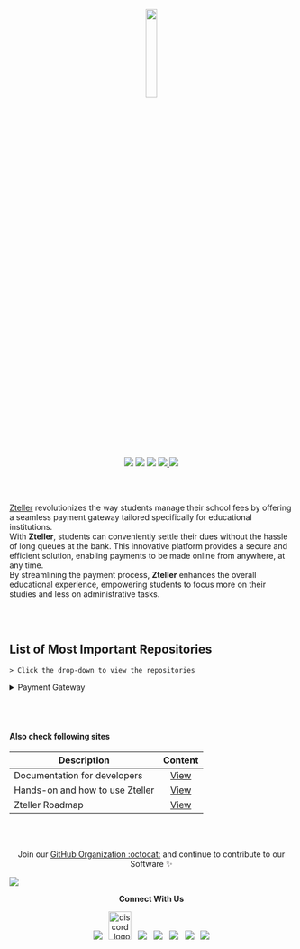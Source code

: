 <!-- markdownlint-disable-next-line -->
<p align="center"><a href="https://zteller.com/"><img src="https://github.com/Zteller-Dev/.github/assets/170336846/7a6a21fa-0e13-4ecc-8770-7fa38b989b51" width="20%"></a></p>

<p align="center">
<img src="https://img.shields.io/github/stars/The-Young-Programmer/C-CPP-Programming-Project?logo=github">
<img src="https://img.shields.io/github/issues/The-Young-Programmer/C-CPP-Programming-Project?logo=github">
<img src="https://komarev.com/ghpvc/?username=C-CPP-Programming-Project&label=Visitors&color=0e75b6&style=flat"/> 
<a href="https://github.com/The-Young-Programmer/C-CPP-Programming-Project/issues">
<img src="https://img.shields.io/badge/contributions-welcome-brightgreen.svg?style=flat">
</a>
<a href="#"><img src="https://badge.fury.io/gh/tterb%2FHyde.svg"</a>
<!--[![GitHub Release](https://img.shields.io/github/release/tterb/PlayMusic.svg?style=flat)]()-->  

</p>

<br>
<br>
<p><a href="https://zteller.com/" target="blank">Zteller</a> revolutionizes the way students manage their school fees by offering a seamless payment gateway tailored specifically for educational institutions. <br>With <strong>Zteller</strong>, students can conveniently settle their dues without the hassle of long queues at the bank. This innovative platform provides a secure and efficient solution, enabling payments to be made online from anywhere, at any time. <br>By streamlining the payment process, <strong>Zteller</strong> enhances the overall educational experience, empowering students to focus more on their studies and less on administrative tasks.</p>
<br>
<br>

## List of Most Important Repositories

`> Click the drop-down to view the repositories`

<details><summary>Payment Gateway</summary>

<table border="0" style="display:contents">
 <tr>
   <!-- Front End -->
   <td width=500px><h2 align="center"><a href="https://github.com/zteller-dev/#####">Front End</a></h2><p align="center"><a href="https://github.com/dev-protocol/protocol/issues"><img src="https://img.shields.io/github/issues/dev-protocol/protocol"></a>&nbsp;<a href="https://github.com/dev-protocol/protocol/pulls"><img src="https://img.shields.io/github/issues-pr/dev-protocol/protocol"></a></p><p align="center">⛓ Smart contracts used by Ethereum mainnet and Ropsten testnet. This repository is the place to develop smart contracts for Dev Protocol.</p></td>
   <!-- Student Form -->
   <td width=500px><h2 align="center"><a href="https://github.com/dev-protocol/protocol-v2">Student Form</a></h2><p align="center"><a href="https://github.com/dev-protocol/protocol-v2/issues"><img src="https://img.shields.io/github/issues/dev-protocol/protocol-v2"></a>&nbsp;<a href="https://github.com/dev-protocol/protocol-v2/pulls"><img src="https://img.shields.io/github/issues-pr/dev-protocol/protocol-v2"></a></p><p align="center">🗞️ Smart contracts for Optimistic Rollups.</p></td>
 </tr>
  <tr></tr>
      <tr>
  <!-- Back End -->
   <td width=500px><h2 align="center"><a href="https://github.com/dev-protocol/s-tokens">Back End</a></h2><p align="center"><a href="https://github.com/dev-protocol/s-tokens/issues"><img src="https://img.shields.io/github/issues/dev-protocol/s-tokens"></a>&nbsp;<a href="https://github.com/dev-protocol/s-tokens/pulls"><img src="https://img.shields.io/github/issues-pr/dev-protocol/s-tokens"></a></p><p align="center">💞 NFTs mirroring DEV staking.</p></td>
</table>
</details>

<br>
<br>
<br>

#### Also check following sites

| Description                          |                    Content                    |
| ------------------------------------ | :-------------------------------------------: |
| Documentation for developers         |     [View](https://docs.zteller.com)      |
| Hands-on and how to use Zteller      |    [View](https://initto.zteller.com)     |
| Zteller Roadmap                      | [View](https://trello.com/b/zteller/roadmap) |

<br>
<br>

<p align="center">Join our <a href="mailto:apply@zteller.com">GitHub Organization :octocat:</a> and continue to contribute to our Software ✨</p>
<img src="https://user-images.githubusercontent.com/73097560/115834477-dbab4500-a447-11eb-908a-139a6edaec5c.gif">

<p align="center"><strong>Connect With Us</strong></p>
<p align="center"> 
<a href="https://t.me/ztellerhq"><img src="https://img.icons8.com/color/48/000000/telegram-app--v1.png"/></a>
&nbsp;
<a href="https://discord.gg/ztellerhq"><img alt="discord_logo" 
src="https://discord.com/assets/3437c10597c1526c3dbd98c737c2bcae.svg" width="40" height="50"/></a>
&nbsp;
<a href="https://twitter.com/ztellerhq"><img src="https://img.icons8.com/color/48/000000/twitter--v1.png"/></a>
&nbsp;
<a href="https://github.com/Zteller-Dev"><img src="https://img.icons8.com/fluency/48/000000/github.png"/></a>
&nbsp;
<a href="https://www.linkedin.com/company/ztellerhq"><img src="https://img.icons8.com/fluency/48/000000/linkedin.png"/></a>
&nbsp;
<a href="https://www.youtube.com/@ztellerhq"><img src="https://img.icons8.com/color/48/000000/youtube-play.png"/></a>
&nbsp;
<a href="https://www.facebook.com/ztellerhq/"><img src="https://img.icons8.com/color/48/000000/facebook-new.png"/></a>
</p>

